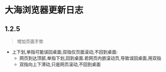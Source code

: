 # 大海浏览器更新日志

## 1.2.5

> 增加页面手势

+ 上下划,单指可能误回桌面;双指仅页面滚动,不回到桌面:
	- 网页到达顶部,单指下划,回到桌面.若网页内嵌滚动页,导致误回桌面,用双指
	- 双指向上下滑动,只是网页滚动,不回到桌面


